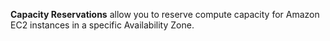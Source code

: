 **Capacity Reservations** allow you to reserve compute capacity for Amazon EC2 instances in a specific Availability Zone.
